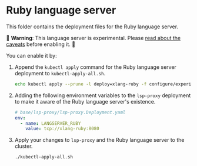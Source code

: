 # Ruby language server

This folder contains the deployment files for the Ruby language server.

🚨 **Warning**: This language server is experimental. Please [read about the caveats](https://about.sourcegraph.com/docs/code-intelligence/experimental-language-servers/#caveats-of-experimental-language-servers) before enabling it. 🚨

You can enable it by:

1. Append the `kubectl apply` command for the Ruby language server deployment to `kubectl-apply-all.sh`.

   ```bash
   echo kubectl apply --prune -l deploy=xlang-ruby -f configure/experimental/ruby --recursive >> kubectl-apply-all.sh
   ```

2. Adding the following environment variables to the `lsp-proxy` deployment to make it aware of the Ruby language server's existence.

   ```yaml
   # base/lsp-proxy/lsp-proxy.Deployment.yaml
   env:
     - name: LANGSERVER_RUBY
       value: tcp://xlang-ruby:8080
   ```

3. Apply your changes to `lsp-proxy` and the Ruby language server to the cluster.

   ```bash
   ./kubectl-apply-all.sh
   ```
